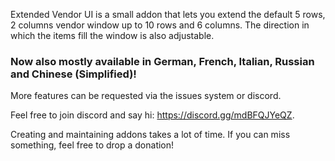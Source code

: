 <p>Extended Vendor UI is a small addon that lets you extend the default 5 rows, 2 columns vendor window up to 10 rows and 6 columns. The direction in which the items fill the window is also adjustable.</p>
<p><h3>Now also mostly available in German, French, Italian, Russian and Chinese (Simplified)!</h3></p>
<p>More features can be requested via the issues system or discord.</p>
<p>Feel free to join discord and say hi: <a href="https://discord.gg/mdBFQJYeQZ">https://discord.gg/mdBFQJYeQZ</a>.</p>
<p>Creating and maintaining addons takes a lot of time. If you can miss something, feel free to drop a donation!</p>